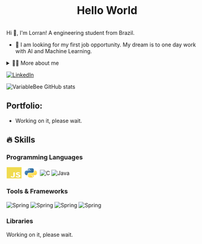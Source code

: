 <!--título-->
<div id="user-content-toc">
  <ul align="center">
    <summary><h1 style="display: inline-block">Hello World</h1></summary>
</div>

<!-- Presentation -->
<p>
  Hi 👋, I'm Lorran! A engineering student from Brazil.

  - 🔭 I am looking for my first job opportunity. My dream is to one day work with AI and Machine Learning.
</p>

<!-- Dropdown -->
<details>
  <summary>👨‍💻 More about me</summary>

  - 💬 I am 21 years old, currently living in Brazil. I have experience with SQL, Python, C, and Machine Learning. I'm also chasing my dream of a job that I enjoy and eventually living abroad outside of Brazil.


  - ⚡ I like books, audiobooks, phisical activities and any leisure with my friends.
</details>

<!-- Links -->
[![LinkedIn](https://img.shields.io/badge/LinkedIn-0077B5?style=for-the-badge&logo=linkedin&logoColor=white)](https://www.linkedin.com/feed/)

<!-- GithubStats -->
![VariableBee GitHub stats](https://github-readme-stats.vercel.app/api?username=LORRAN-DEV&show_icons=true&theme=gotham)

<!-- Portfolio -->
## Portfolio:
- Working on it, please wait.


## 🔥 Skills
<!-- Skills: Programming Languages -->
  <div style="flex-basis: 48%;">
    <h3>Programming Languages</h3>
    <img align="center" alt="Js" height="30" width="40" src="https://raw.githubusercontent.com/devicons/devicon/master/icons/javascript/javascript-plain.svg">
    <img align="center" alt="Python" height="30" width="40" src="https://raw.githubusercontent.com/devicons/devicon/master/icons/python/python-original.svg">
    <img align="center" alt="C" height="30" width="40" src="https://cdn.jsdelivr.net/gh/devicons/devicon/icons/c/c-original.svg">
    <img align="center"  alt="Java" height="30" width="40" src="https://cdn.jsdelivr.net/gh/devicons/devicon@latest/icons/java/java-original.svg">
          
  </div>
  
  <!-- Skills: Tools & Frameworks -->
  <div style="flex-basis: 48%;">
    <h3>Tools & Frameworks</h3>
    <img align="center" alt="Spring" height="30" width="40" src="https://cdn.jsdelivr.net/gh/devicons/devicon@latest/icons/spring/spring-original-wordmark.svg">
    <img align="center" alt="Spring" height="30" width="40" src="https://cdn.jsdelivr.net/gh/devicons/devicon@latest/icons/vscode/vscode-original.svg" >
    <img align="center" alt="Spring" height="30" width="40" src="https://cdn.jsdelivr.net/gh/devicons/devicon@latest/icons/mysql/mysql-original-wordmark.svg" />
    <img align="center" alt="Spring" height="30" width="40" src="https://cdn.jsdelivr.net/gh/devicons/devicon@latest/icons/docker/docker-original-wordmark.svg" />
          
          
          
  <!-- Skills: Libraries -->
  <div style="flex-basis: 48%;">
    <h3>Libraries</h3>
    Working on it, please wait.
